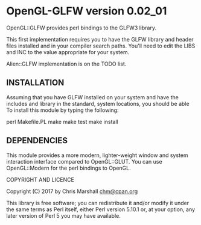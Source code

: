 OpenGL-GLFW version 0.02_01
============================

OpenGL::GLFW provides perl bindings to the GLFW3 library.

This first implementation requires you to have the GLFW
library and header files installed and in your compiler
search paths.  You'll need to edit the LIBS and INC to
the value appropriate for your system.

Alien::GLFW implementation is on the TODO list.


INSTALLATION
------------

Assuming that you have GLFW installed on your system and
have the includes and library in the standard, system locations,
you should be able To install this module by typing the
following:

   perl Makefile.PL
   make
   make test
   make install


DEPENDENCIES
------------

This module provides a more modern, lighter-weight window and
system interaction interface compared to OpenGL::GLUT.  You
can use OpenGL::Modern for the perl bindings to OpenGL.


COPYRIGHT AND LICENCE

Copyright (C) 2017 by Chris Marshall <chm@cpan.org>

This library is free software; you can redistribute it and/or modify
it under the same terms as Perl itself, either Perl version 5.10.1 or,
at your option, any later version of Perl 5 you may have available.


